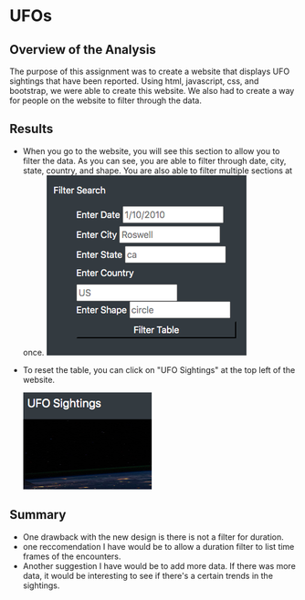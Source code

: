 # UFOs

## Overview of the Analysis
The purpose of this assignment was to create a website that displays UFO sightings that have been reported. Using html, javascript, css, and bootstrap, we were able to create this website. We also had to create a way for people on the website to filter through the data.

## Results
* When you go to the website, you will see this section to allow you to filter the data. As you can see, you are able to filter through date, city, state, country, and shape. You are also able to filter multiple sections at once.
![filtered.png](static/images/filtered.png)
* To reset the table, you can click on "UFO Sightings" at the top left of the website.
	
	![ufo.png](static/images/ufo.png)
	
	
## Summary 
* One drawback with the new design is there is not a filter for duration. 
* one reccomendation I have would be to allow a duration filter to list time frames of the encounters.
* Another suggestion I have would be to add more data. If there was more data, it would be interesting to see if there's a certain trends in the sightings.
